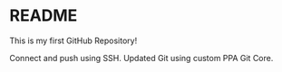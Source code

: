 # README #

This is my first GitHub Repository!

Connect and push using SSH. Updated Git using custom PPA Git Core.
